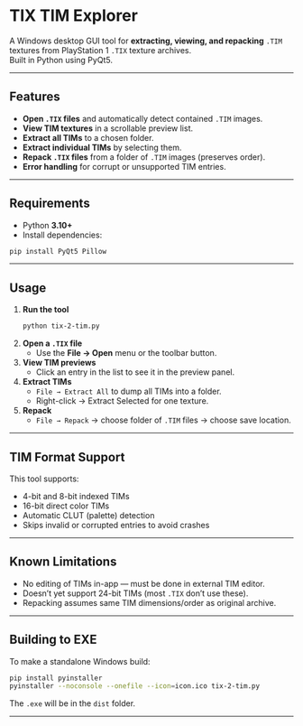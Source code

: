 # TIX TIM Explorer

A Windows desktop GUI tool for **extracting, viewing, and repacking** `.TIM` textures from PlayStation 1 `.TIX` texture archives.  
Built in Python using PyQt5.  

---

##   Features
- **Open `.TIX` files** and automatically detect contained `.TIM` images.
- **View TIM textures** in a scrollable preview list.
- **Extract all TIMs** to a chosen folder.
- **Extract individual TIMs** by selecting them.
- **Repack `.TIX` files** from a folder of `.TIM` images (preserves order).
- **Error handling** for corrupt or unsupported TIM entries.

---

##  Requirements

- Python **3.10+**  
- Install dependencies:
```bash
pip install PyQt5 Pillow
```

---

##  Usage

1. **Run the tool**  
   ```bash
   python tix-2-tim.py
   ```
2. **Open a `.TIX` file**  
   - Use the **File → Open** menu or the toolbar button.
3. **View TIM previews**  
   - Click an entry in the list to see it in the preview panel.
4. **Extract TIMs**  
   - `File → Extract All` to dump all TIMs into a folder.
   - Right-click → Extract Selected for one texture.
5. **Repack**  
   - `File → Repack` → choose folder of `.TIM` files → choose save location.

---

##  TIM Format Support

This tool supports:
- 4-bit and 8-bit indexed TIMs
- 16-bit direct color TIMs  
- Automatic CLUT (palette) detection  
- Skips invalid or corrupted entries to avoid crashes  

---

##  Known Limitations
- No editing of TIMs in-app — must be done in external TIM editor.
- Doesn’t yet support 24-bit TIMs (most `.TIX` don’t use these).
- Repacking assumes same TIM dimensions/order as original archive.

---

##  Building to EXE
To make a standalone Windows build:
```bash
pip install pyinstaller
pyinstaller --noconsole --onefile --icon=icon.ico tix-2-tim.py
```
The `.exe` will be in the `dist` folder.

---
